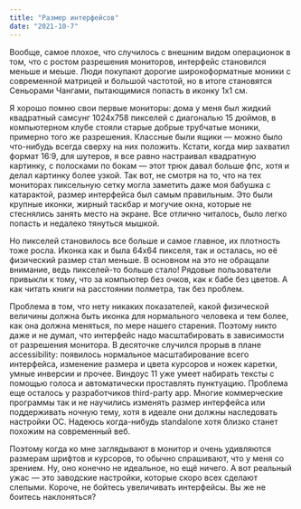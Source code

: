 ```yaml
---
title: "Размер интерфейсов"
date: "2021-10-7"
---
```


Вообще, самое плохое, что случилось с внешним видом операционок в том, что с ростом разрешения мониторов, интерфейс становился меньше и меьше. Люди покупают дорогие широкоформатные моники с современной матрицей и большой частотой, но в итоге становятся Сеньорами Чангами, пытающимися попасть в иконку 1х1 см.

Я хорошо помню свои первые мониторы: дома у меня был жидкий квадратный самсунг 1024х758 пикселей с диагональю 15 дюймов, в компьютерном клубе стояли старые добрые трубчатые моники, примерно того же разрешения. Классные были ящики — можно было что-нибудь всегда сверху на них положить. Кстати, когда мир захватил формат 16:9, для шутеров, я все равно настраивал квадратную картинку, с полосками по бокам — этот трюк давал больше фпс, хотя и делал картинку более узкой. Так вот, не смотря на то, что на тех мониторах пиксельную сетку могла заметить даже моя бабушка с катарактой, размер интерфейса был самым правильным. Это были крупные иконки, жирный таскбар и могучие окна, которые не стеснялись занять место на экране. Все отлично читалось, было легко попасть и недалеко тянуться мышкой. 

Но пикселей становилось все больше и самое главное, их плотность тоже росла. Иконка как и была 64х64 пикселя, так и осталась, но её физический размер стал меньше. В основном на это не обращали внимание, ведь пикселей-то больше стало! Рядовые пользователи привыкли к тому, что за компьютер без очков, как к бабе без цветов. А как читать книги на расстоянии полметра, так без проблем. 

Проблема в том, что нету никаких показателей, какой физической величины должна быть иконка для нормального человека и тем более, как она должна меняться, по мере нашего старения. Поэтому никто даже и не думал, что интерфейс надо масштабировать в зависимости от разрешения монитора. В десяточке случился прорыв в плане accessibility: появилось нормальное масштабирование всего интерфейса, изменение размера и цвета курсоров и ножек каретки, умные инверсии и прочее. Виндоус 11 уже умеет набирать тексты с помощью голоса и автоматически проставлять пунктуацию. Проблема еще осталось у  разработчиков third-party app. Многие коммерческие программы так и не научились изменять размер интерфейса или поддерживать ночную тему, хотя в идеале они должны наследовать настройки ОС. Надеюсь когда-нибудь standalone хотя близко станет похожим на современный веб. 

Поэтому когда ко мне заглядывают в монитор и очень удивляются размерам шрифтов и курсоров, то обычно спрашивают, что у меня со зрением. Ну, оно конечно не идеальное, но ещё ничего. А вот реальный ужас — это заводские настройки, которые скоро всех сделают слепыми. Короче, не бойтесь увеличивать интерфейсы. Вы же не боитесь наклоняться?